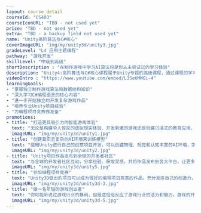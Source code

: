 ```yaml
---
layout: course_detail
courseId: "CS403"
courseIconURL: "TBD - not used yet"
price: "TBD - not used yet"
extra: "TBD - a backup field not used yet"
name: "Unity高阶算法与C#核心"
coverImageURL: "img/my/unity3d/unity3.jpg"
gradeLevel: "L4 应用主题编程"
pathway: "游戏开发"
skillLevel: "中级到高级"
shortDescription : "在制作游戏中学习AI算法将是你从未尝试过的学习体验"
description: "Unity4:高阶算法与C#核心课程属于Unity专题的高级课程，通过课程的学习，同学在掌握专业Unity项目经验的基础上，深入学习了C#语言的核心内容，并且掌握了算法与数据结构，从而进一步的开始能够独立的开发复杂游戏作品。"
videoIntro : "https://www.youtube.com/embed/L3Se6MWGi-4"
learningGoals:
- "掌握独立制作游戏算法和数据结构知识"
- "深入学习C#编程语言的核心内容"
- "进一步开始独立的开发复杂游戏作品"
- "培养专业Unity项目经验"
- "为编程项目竞赛做准备"
promotions:
- title: "打造更具吸引力的智能游戏体验"
  text: "无论是构建令人惊叹的虚拟现实体验、开发刺激的游戏还是创建沉浸式的教育应用，Unity项目开发提供了一个充满创造力和激情的舞台，可以让学生创造出更具吸引力的游戏玩法和增强的游戏体验。"
  imageURL: "img/my/unity3d/unity1.jpg"
- title: "创建真实且复杂的AI环境来训练模型"
  text: "使用Unity进行自己的创意项目开发，可以创建物理、视觉和认知丰富的AI环境，学生还可以进行基准测试以及研究新的算法和方法。"
  imageURL: "img/my/unity3d/unity2.jpg"
- title: "Unity项目作品发布到全球的开发者社区"
  text: "与全球的开发者社区互动，分享经验、获取灵感，并将作品发布到各大平台，让更多的人能够享受自己的创作。"
  imageURL: "img/my/unity3d/unity5.jpg"
- title: "参加编程项目竞赛"
  text: "Unity3D做出的项目可以成为很好的编程项目竞赛的作品。充分发挥自己的创造力，动手解决生活中的问题，做实验，发布结果，为大学申请打下基础。"
  imageURL: "img/my/unity3d/unity3d-3.jpg"
- title: "做一名年轻的游戏创业者"
  text: "你可能听说过游戏行业的暴利，但是这恰恰反应了游戏行业的活力和魅力。游戏的开发永远属于年轻一代，早动手，说不定下一个游戏创业着就是你。"
  imageURL: "img/my/unity3d/unity3d-5.jpg"
---
```

